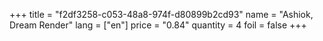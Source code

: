 +++
title = "f2df3258-c053-48a8-974f-d80899b2cd93"
name = "Ashiok, Dream Render"
lang = ["en"]
price = "0.84"
quantity = 4
foil = false
+++
